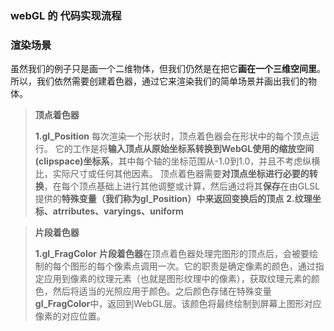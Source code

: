 ### webGL 的 代码实现流程





### 渲染场景

虽然我们的例子只是画一个二维物体，但我们仍然是在把它**画在一个三维空间里**。所以，我们依然需要创建着色器，通过它来渲染我们的简单场景并画出我们的物体。

> **顶点着色器**
>
> **1.gl_Position**
> 每次渲染一个形状时，顶点着色器会在形状中的每个顶点运行。 它的工作是将**输入顶点从原始坐标系转换到WebGL使用的缩放空间(clipspace)坐标系**，其中每个轴的坐标范围从-1.0到1.0，并且不考虑纵横比，实际尺寸或任何其他因素。
> 顶点着色器需要**对顶点坐标进行必要的转换**，在每个顶点基础上进行其他调整或计算，然后通过将其**保存**在由GLSL提供的**特殊变量（我们称为gl_Position）中来返回变换后的顶点**
> **2.纹理坐标、atrributes、varyings、uniform**
> 
>

> **片段着色器**
>
> **1.gl_FragColor**
> **片段着色器**在顶点着色器处理完图形的顶点后，会被要绘制的每个图形的每个像素点调用一次。它的职责是确定像素的颜色，通过指定应用到像素的纹理元素（也就是图形纹理中的像素），获取纹理元素的颜色，然后将适当的光照应用于颜色。之后颜色存储在特殊变量**gl_FragColor**中，返回到WebGL层。该颜色将最终绘制到屏幕上图形对应像素的对应位置。